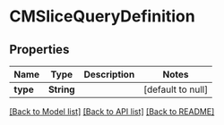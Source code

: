 # CMSliceQueryDefinition
## Properties

| Name | Type | Description | Notes |
|------------ | ------------- | ------------- | -------------|
| **type** | **String** |  | [default to null] |

[[Back to Model list]](../README.md#documentation-for-models) [[Back to API list]](../README.md#documentation-for-api-endpoints) [[Back to README]](../README.md)

